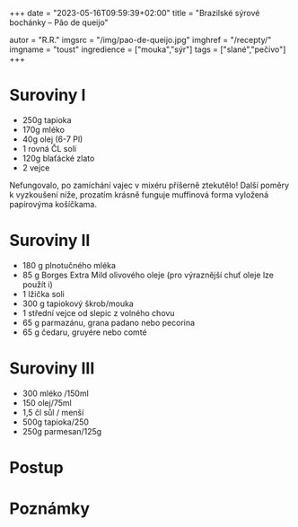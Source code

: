 +++
date = "2023-05-16T09:59:39+02:00"
title = "Brazilské sýrové bochánky – Pão de queijo"

autor = "R.R."
imgsrc = "/img/pao-de-queijo.jpg"
imghref = "/recepty/"
imgname = "toust"
ingredience = ["mouka","sýr"]
tags = ["slané","pečivo"]
+++

# Suroviny I
- 250g tapioka
- 170g mléko
- 40g olej (6-7 Pl)
- 1 rovná ČL soli
- 120g blaťácké zlato
- 2 vejce

Nefungovalo, po zamíchání vajec v mixéru příšerně ztekutělo!
Další poměry k vyzkoušení níže,  prozatím krásně funguje muffinová forma vyložená papírovýma košíčkama.

# Suroviny II
- 180 g plnotučného mléka
- 85 g Borges Extra Mild olivového oleje (pro výraznější chuť oleje lze použít i)
- 1 lžička soli
- 300 g tapiokový škrob/mouka
- 1 střední vejce od slepic z volného chovu
- 65 g parmazánu, grana padano nebo pecorina
- 65 g čedaru, gruyére nebo comté

# Suroviny III
- 300 mléko /150ml
- 150 olej/75ml
- 1,5 čl sůl /  menší
- 500g tapioka/250
- 250g parmesan/125g 


# Postup


# Poznámky



<!--more-->